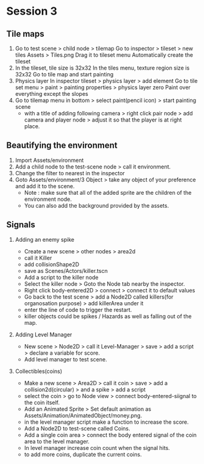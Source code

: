 # Session 3

## Tile maps

1. Go to test scene > child node > tilemap Go to inspector > tileset > new tiles Assets > Tiles.png Drag it to tileset menu Automatically create the tileset
2. In the tileset, tile size is 32x32 In the tiles menu, texture region size is 32x32 Go to tile map and start painting
3. Physics layer In inspector tileset > physics layer > add element Go to tile set menu > paint > painting properties > physics layer zero Paint over everything except the slopes
4. Go to tilemap menu in bottom > select paint(pencil icon) > start painting scene
	* with a title of adding following camera > right click pair node > add camera and player node > adjust it so that the player is at right place. 

## Beautifying the environment

1. Import Assets/environment
2. Add a child node to the test-scene node > call it environment. 
3. Change the filter to nearest in the inspector
4. Goto Assets/environment/3 Object > take any object of your preference and add it to the scene. 
	* Note : make sure that all of the added sprite are the children of the environment node. 
	* You can also add the background provided by the assets. 

## Signals

1. Adding an enemy spike 
	* Create a new scene > other nodes > area2d
	* call it Killer
	* add collisionShape2D 
	* save as Scenes/Actors/killer.tscn
	* Add a script to the killer node
	* Select the killer node > Goto the Node tab nearby the inspector. 
	* Right click body-entered2D > connect > connect it to default values
	* Go back to the test scene > add a Node2D called killers(for organosation purpose) > add killerArea under it
	* enter the line of code to trigger the restart. 
	* killer objects could be spikes / Hazards as well as falling out of the map. 

2. Adding Level Manager
	* New scene > Node2D > call it Level-Manager > save > add a script > declare a variable for score. 
	* Add level manager to test scene. 

3. Collectibles(coins)
	* Make a new scene > Area2D > call it coin > save > add a collision2d(circular) > and a spike > add a script
	* select the coin > go to Node view > connect body-entered-siignal to the coin itself. 
	* Add an Animated Sprite > Set default animation as Assets/Animation/AnimatedObject/money.png. 
	* in the level manager script make a function to increase the score. 
	* Add a Node2D to test-scene called Coins. 
	* Add a single coin area > connect the body entered signal of the coin area to the level manager. 
	* In level manager increase coin count when the signal hits. 
	* to add more coins, duplicate the current coins.   

